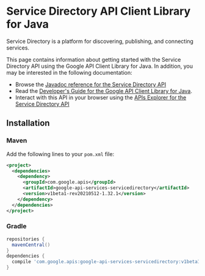 # Service Directory API Client Library for Java

Service Directory is a platform for discovering, publishing, and connecting services. 

This page contains information about getting started with the Service Directory API
using the Google API Client Library for Java. In addition, you may be interested
in the following documentation:

* Browse the [Javadoc reference for the Service Directory API][javadoc]
* Read the [Developer's Guide for the Google API Client Library for Java][google-api-client].
* Interact with this API in your browser using the [APIs Explorer for the Service Directory API][api-explorer]

## Installation

### Maven

Add the following lines to your `pom.xml` file:

```xml
<project>
  <dependencies>
    <dependency>
      <groupId>com.google.apis</groupId>
      <artifactId>google-api-services-servicedirectory</artifactId>
      <version>v1beta1-rev20210512-1.32.1</version>
    </dependency>
  </dependencies>
</project>
```

### Gradle

```gradle
repositories {
  mavenCentral()
}
dependencies {
  compile 'com.google.apis:google-api-services-servicedirectory:v1beta1-rev20210512-1.32.1'
}
```

[javadoc]: https://googleapis.dev/java/google-api-services-servicedirectory/latest/index.html
[google-api-client]: https://github.com/googleapis/google-api-java-client/
[api-explorer]: https://developers.google.com/apis-explorer/#p/servicedirectory/v1/
